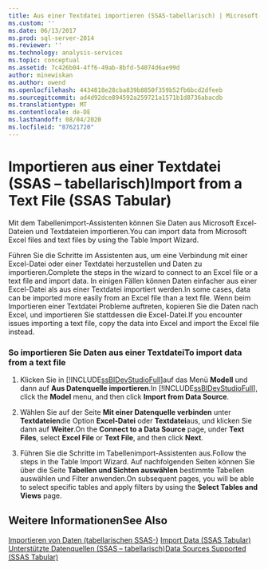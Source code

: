 ```yaml
---
title: Aus einer Textdatei importieren (SSAS-tabellarisch) | Microsoft-Dokumentation
ms.custom: ''
ms.date: 06/13/2017
ms.prod: sql-server-2014
ms.reviewer: ''
ms.technology: analysis-services
ms.topic: conceptual
ms.assetid: 7c426b04-4ff6-49ab-8bfd-54074d6ae99d
author: minewiskan
ms.author: owend
ms.openlocfilehash: 4434818e28cba839b8850f359b52fb6bcd2dfeeb
ms.sourcegitcommit: ad4d92dce894592a259721a1571b1d8736abacdb
ms.translationtype: MT
ms.contentlocale: de-DE
ms.lasthandoff: 08/04/2020
ms.locfileid: "87621720"
---
```

# <a name="import-from-a-text-file-ssas-tabular"></a><span data-ttu-id="46774-102">Importieren aus einer Textdatei (SSAS – tabellarisch)</span><span class="sxs-lookup"><span data-stu-id="46774-102">Import from a Text File (SSAS Tabular)</span></span>
  <span data-ttu-id="46774-103">Mit dem Tabellenimport-Assistenten können Sie Daten aus Microsoft Excel-Dateien und Textdateien importieren.</span><span class="sxs-lookup"><span data-stu-id="46774-103">You can import data from Microsoft Excel files and text files by using the Table Import Wizard.</span></span>  
  
 <span data-ttu-id="46774-104">Führen Sie die Schritte im Assistenten aus, um eine Verbindung mit einer Excel-Datei oder einer Textdatei herzustellen und Daten zu importieren.</span><span class="sxs-lookup"><span data-stu-id="46774-104">Complete the steps in the wizard to connect to an Excel file or a text file and import data.</span></span> <span data-ttu-id="46774-105">In einigen Fällen können Daten einfacher aus einer Excel-Datei als aus einer Textdatei importiert werden.</span><span class="sxs-lookup"><span data-stu-id="46774-105">In some cases, data can be imported more easily from an Excel file than a text file.</span></span> <span data-ttu-id="46774-106">Wenn beim Importieren einer Textdatei Probleme auftreten, kopieren Sie die Daten nach Excel, und importieren Sie stattdessen die Excel-Datei.</span><span class="sxs-lookup"><span data-stu-id="46774-106">If you encounter issues importing a text file, copy the data into Excel and import the Excel file instead.</span></span>  
  
### <a name="to-import-data-from-a-text-file"></a><span data-ttu-id="46774-107">So importieren Sie Daten aus einer Textdatei</span><span class="sxs-lookup"><span data-stu-id="46774-107">To import data from a text file</span></span>  
  
1.  <span data-ttu-id="46774-108">Klicken Sie in [!INCLUDE[ssBIDevStudioFull](../includes/ssbidevstudiofull-md.md)]auf das Menü **Modell** und dann auf **Aus Datenquelle importieren**.</span><span class="sxs-lookup"><span data-stu-id="46774-108">In [!INCLUDE[ssBIDevStudioFull](../includes/ssbidevstudiofull-md.md)], click the **Model** menu, and then click **Import from Data Source**.</span></span>  
  
2.  <span data-ttu-id="46774-109">Wählen Sie auf der Seite **Mit einer Datenquelle verbinden** unter **Textdateien**die Option **Excel-Datei** oder **Textdatei**aus, und klicken Sie dann auf **Weiter**.</span><span class="sxs-lookup"><span data-stu-id="46774-109">On the **Connect to a Data Source** page, under **Text Files**, select **Excel File** or **Text File**, and then click **Next**.</span></span>  
  
3.  <span data-ttu-id="46774-110">Führen Sie die Schritte im Tabellenimport-Assistenten aus.</span><span class="sxs-lookup"><span data-stu-id="46774-110">Follow the steps in the Table Import Wizard.</span></span> <span data-ttu-id="46774-111">Auf nachfolgenden Seiten können Sie über die Seite **Tabellen und Sichten auswählen** bestimmte Tabellen auswählen und Filter anwenden.</span><span class="sxs-lookup"><span data-stu-id="46774-111">On subsequent pages, you will be able to select specific tables and apply filters by using the **Select Tables and Views** page.</span></span>  
  
## <a name="see-also"></a><span data-ttu-id="46774-112">Weitere Informationen</span><span class="sxs-lookup"><span data-stu-id="46774-112">See Also</span></span>  
 <span data-ttu-id="46774-113">[Importieren von Daten &#40;tabellarischen SSAS-&#41;](import-data-ssas-tabular.md) </span><span class="sxs-lookup"><span data-stu-id="46774-113">[Import Data &#40;SSAS Tabular&#41;](import-data-ssas-tabular.md) </span></span>  
 [<span data-ttu-id="46774-114">Unterstützte Datenquellen &#40;SSAS – tabellarisch&#41;</span><span class="sxs-lookup"><span data-stu-id="46774-114">Data Sources Supported &#40;SSAS Tabular&#41;</span></span>](tabular-models/data-sources-supported-ssas-tabular.md)  
  
  
